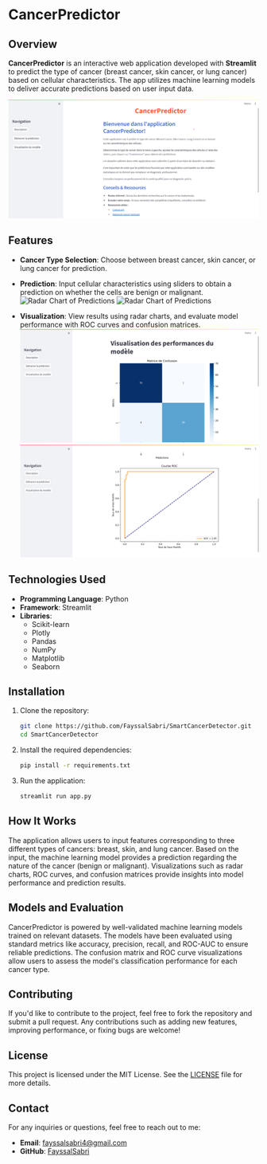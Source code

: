 
# CancerPredictor

## Overview
**CancerPredictor** is an interactive web application developed with **Streamlit** to predict the type of cancer (breast cancer, skin cancer, or lung cancer) based on cellular characteristics. The app utilizes machine learning models to deliver accurate predictions based on user input data.

![Application Screenshot](images/Home_page_1.png)

## Features
- **Cancer Type Selection**: Choose between breast cancer, skin cancer, or lung cancer for prediction.
- **Prediction**: Input cellular characteristics using sliders to obtain a prediction on whether the cells are benign or malignant.
  ![Radar Chart of Predictions](images/Prédictions.png)
  ![Radar Chart of Predictions](images/Prédictions_2.png)
  
- **Visualization**: View results using radar charts, and evaluate model performance with ROC curves and confusion matrices.
  ![Confusion Matrix](images/Visualisation.png)
  ![ROC Curve](images/Visualisation_2.png)

## Technologies Used
- **Programming Language**: Python
- **Framework**: Streamlit
- **Libraries**:
  - Scikit-learn
  - Plotly
  - Pandas
  - NumPy
  - Matplotlib
  - Seaborn

## Installation

1. Clone the repository:
   ```bash
   git clone https://github.com/FayssalSabri/SmartCancerDetector.git
   cd SmartCancerDetector
   ```

2. Install the required dependencies:
   ```bash
   pip install -r requirements.txt
   ```

3. Run the application:
   ```bash
   streamlit run app.py
   ```

## How It Works
The application allows users to input features corresponding to three different types of cancers: breast, skin, and lung cancer. Based on the input, the machine learning model provides a prediction regarding the nature of the cancer (benign or malignant). Visualizations such as radar charts, ROC curves, and confusion matrices provide insights into model performance and prediction results.

## Models and Evaluation
CancerPredictor is powered by well-validated machine learning models trained on relevant datasets. The models have been evaluated using standard metrics like accuracy, precision, recall, and ROC-AUC to ensure reliable predictions. The confusion matrix and ROC curve visualizations allow users to assess the model's classification performance for each cancer type.

## Contributing
If you'd like to contribute to the project, feel free to fork the repository and submit a pull request. Any contributions such as adding new features, improving performance, or fixing bugs are welcome!

## License
This project is licensed under the MIT License. See the [LICENSE](LICENSE) file for more details.

## Contact
For any inquiries or questions, feel free to reach out to me:
- **Email**: fayssalsabri4@gmail.com
- **GitHub**: [FayssalSabri](https://github.com/FayssalSabri)
